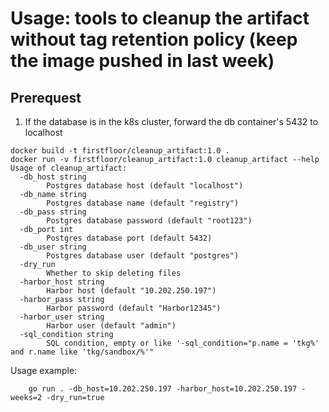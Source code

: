 
# Usage: tools to cleanup the artifact without tag retention policy (keep the image pushed in last week)

## Prerequest


1. If the database is in the k8s cluster, forward the db container's 5432 to localhost


```
docker build -t firstfloor/cleanup_artifact:1.0 .
docker run -v firstfloor/cleanup_artifact:1.0 cleanup_artifact --help
Usage of cleanup_artifact:
  -db_host string
        Postgres database host (default "localhost")
  -db_name string
        Postgres database name (default "registry")
  -db_pass string
        Postgres database password (default "root123")
  -db_port int
        Postgres database port (default 5432)
  -db_user string
        Postgres database user (default "postgres")
  -dry_run
        Whether to skip deleting files
  -harbor_host string
        Harbor host (default "10.202.250.197")
  -harbor_pass string
        Harbor password (default "Harbor12345")
  -harbor_user string
        Harbor user (default "admin")
  -sql_condition string
        SQL condition, empty or like '-sql_condition="p.name = 'tkg%' and r.name like 'tkg/sandbox/%'"

```

Usage example:

```
    go run . -db_host=10.202.250.197 -harbor_host=10.202.250.197 -weeks=2 -dry_run=true
```


